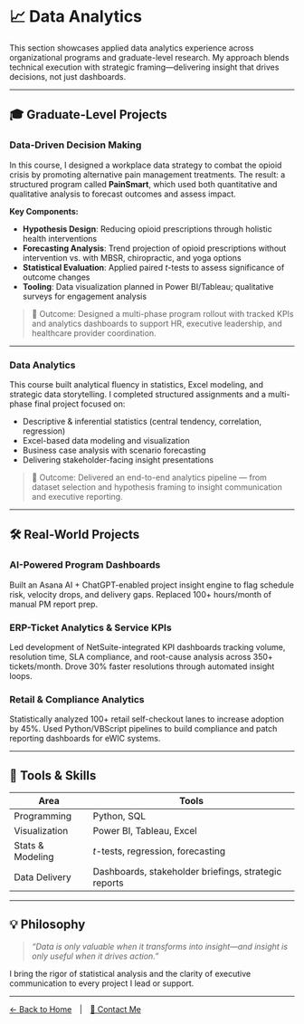# 📈 Data Analytics

This section showcases applied data analytics experience across organizational programs and graduate-level research. My approach blends technical execution with strategic framing—delivering insight that drives decisions, not just dashboards.

---

## 🎓 Graduate-Level Projects

### Data-Driven Decision Making

In this course, I designed a workplace data strategy to combat the opioid crisis by promoting alternative pain management treatments. The result: a structured program called **PainSmart**, which used both quantitative and qualitative analysis to forecast outcomes and assess impact.

**Key Components:**

- **Hypothesis Design**: Reducing opioid prescriptions through holistic health interventions
- **Forecasting Analysis**: Trend projection of opioid prescriptions without intervention vs. with MBSR, chiropractic, and yoga options
- **Statistical Evaluation**: Applied paired *t*-tests to assess significance of outcome changes
- **Tooling**: Data visualization planned in Power BI/Tableau; qualitative surveys for engagement analysis

> 📌 Outcome: Designed a multi-phase program rollout with tracked KPIs and analytics dashboards to support HR, executive leadership, and healthcare provider coordination.

---

### Data Analytics

This course built analytical fluency in statistics, Excel modeling, and strategic data storytelling. I completed structured assignments and a multi-phase final project focused on:

- Descriptive & inferential statistics (central tendency, correlation, regression)
- Excel-based data modeling and visualization
- Business case analysis with scenario forecasting
- Delivering stakeholder-facing insight presentations

> 📌 Outcome: Delivered an end-to-end analytics pipeline — from dataset selection and hypothesis framing to insight communication and executive reporting.

---

## 🛠️ Real-World Projects

### AI-Powered Program Dashboards
Built an Asana AI + ChatGPT-enabled project insight engine to flag schedule risk, velocity drops, and delivery gaps. Replaced 100+ hours/month of manual PM report prep.

### ERP-Ticket Analytics & Service KPIs
Led development of NetSuite-integrated KPI dashboards tracking volume, resolution time, SLA compliance, and root-cause analysis across 350+ tickets/month. Drove 30% faster resolutions through automated insight loops.

### Retail & Compliance Analytics
Statistically analyzed 100+ retail self-checkout lanes to increase adoption by 45%. Used Python/VBScript pipelines to build compliance and patch reporting dashboards for eWIC systems.

---

## 🧰 Tools & Skills

| Area | Tools |
|------|-------|
| Programming | Python, SQL |
| Visualization | Power BI, Tableau, Excel |
| Stats & Modeling | *t*-tests, regression, forecasting |
| Data Delivery | Dashboards, stakeholder briefings, strategic reports |

---

## 💡 Philosophy

> *“Data is only valuable when it transforms into insight—and insight is only useful when it drives action.”*

I bring the rigor of statistical analysis and the clarity of executive communication to every project I lead or support.

---

[← Back to Home](../index.md) | [📩 Contact Me](../contact.md)
